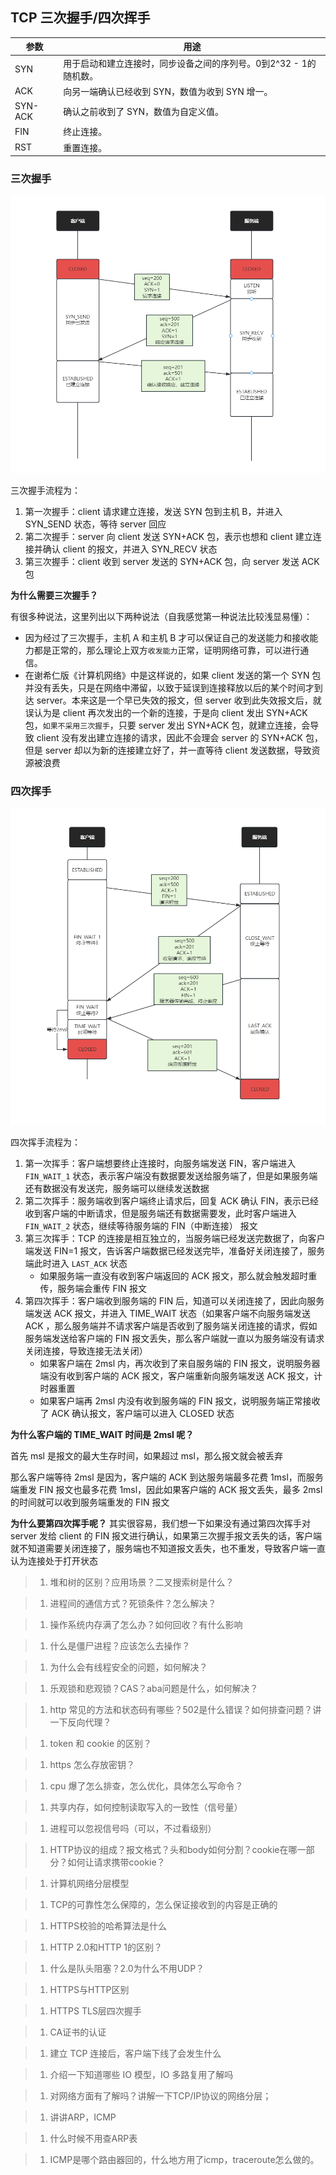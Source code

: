 ## TCP 三次握手/四次挥手

| 参数      | 用途                                    |
| ------- | ------------------------------------- |
| SYN     | 用于启动和建立连接时，同步设备之间的序列号。0到2^32 - 1的随机数。 |
| ACK     | 向另一端确认已经收到 SYN，数值为收到 SYN 增一。          |
| SYN-ACK | 确认之前收到了 SYN，数值为自定义值。                  |
| FIN     | 终止连接。                                 |
| RST     | 重置连接。                                 |

### 三次握手

![1699278670892](imgs/1699278670892.png)

三次握手流程为：

1. 第一次握手：client 请求建立连接，发送 SYN 包到主机 B，并进入 SYN_SEND 状态，等待 server  回应
2. 第二次握手：server 向 client 发送 SYN+ACK 包，表示也想和 client 建立连接并确认 client 的报文，并进入 SYN_RECV 状态
3. 第三次握手：client 收到 server 发送的 SYN+ACK 包，向 server 发送 ACK 包

**为什么需要三次握手？**

有很多种说法，这里列出以下两种说法（自我感觉第一种说法比较浅显易懂）：

- 因为经过了三次握手，主机 A 和主机 B 才可以保证自己的发送能力和接收能力都是正常的，那么理论上双方`收发能力`正常，证明网络可靠，可以进行通信。
- 在谢希仁版《计算机网络》中是这样说的，如果 client 发送的第一个 SYN 包并没有丢失，只是在网络中滞留，以致于延误到连接释放以后的某个时间才到达 server。本来这是一个早已失效的报文，但 server 收到此失效报文后，就误认为是 client 再次发出的一个新的连接，于是向 client 发出 SYN+ACK 包，`如果不采用三次握手`，只要 server 发出 SYN+ACK 包，就建立连接，会导致 client 没有发出建立连接的请求，因此不会理会 server 的 SYN+ACK 包，但是 server 却以为新的连接建立好了，并一直等待 client 发送数据，导致资源被浪费

### 四次挥手

![1699277579371](imgs/1699277579371.png)

四次挥手流程为：

1. 第一次挥手：客户端想要终止连接时，向服务端发送 FIN，客户端进入 `FIN_WAIT_1` 状态，表示客户端没有数据要发送给服务端了，但是如果服务端还有数据没有发送完，服务端可以继续发送数据
2. 第二次挥手：服务端收到客户端终止请求后，回复 ACK 确认 FIN，表示已经收到客户端的中断请求，但是服务端还有数据需要发，此时客户端进入 `FIN_WAIT_2` 状态，继续等待服务端的 FIN（中断连接） 报文
3. 第三次挥手：TCP 的连接是相互独立的，当服务端已经发送完数据了，向客户端发送 FIN=1 报文，告诉客户端数据已经发送完毕，准备好关闭连接了，服务端此时进入 `LAST_ACK` 状态
   - 如果服务端一直没有收到客户端返回的 ACK 报文，那么就会触发超时重传，服务端会重传 FIN 报文
4. 第四次挥手：客户端收到服务端的 FIN 后，知道可以关闭连接了，因此向服务端发送 ACK 报文，并进入 TIME_WAIT 状态（如果客户端不向服务端发送 ACK ，那么服务端并不请求客户端是否收到了服务端关闭连接的请求，假如服务端发送给客户端的 FIN 报文丢失，那么客户端就一直以为服务端没有请求关闭连接，导致连接无法关闭）
   - 如果客户端在 2msl 内，再次收到了来自服务端的 FIN 报文，说明服务器端没有收到客户端的 ACK 报文，客户端重新向服务端发送 ACK 报文，计时器重置
   - 如果客户端再 2msl 内没有收到服务端的 FIN 报文，说明服务端正常接收了 ACK 确认报文，客户端可以进入 CLOSED 状态

**为什么客户端的 TIME_WAIT 时间是 2msl 呢？**

首先 msl 是报文的最大生存时间，如果超过 msl，那么报文就会被丢弃

那么客户端等待 2msl 是因为，客户端的 ACK 到达服务端最多花费 1msl，而服务端重发 FIN 报文也最多花费 1msl，因此如果客户端的 ACK 报文丢失，最多 2msl 的时间就可以收到服务端重发的 FIN 报文

**为什么要第四次挥手呢？**
其实很容易，我们想一下如果没有通过第四次挥手对 server 发给 client 的 FIN 报文进行确认，如果第三次握手报文丢失的话，客户端就不知道需要关闭连接了，服务端也不知道报文丢失，也不重发，导致客户端一直认为连接处于打开状态

> 1. 堆和树的区别？应用场景？二叉搜索树是什么？

> 1. 进程间的通信方式？死锁条件？怎么解决？

> 1. 操作系统内存满了怎么办？如何回收？有什么影响

> 1. 什么是僵尸进程？应该怎么去操作？

> 1. 为什么会有线程安全的问题，如何解决？

> 1. 乐观锁和悲观锁？CAS？aba问题是什么，如何解决？

> 1. http 常见的方法和状态码有哪些？502是什么错误？如何排查问题？讲一下反向代理？

> 1. token 和 cookie 的区别？

> 1. https 怎么存放密钥？



> 1. cpu 爆了怎么排查，怎么优化，具体怎么写命令？





> 1. 共享内存，如何控制读取写入的一致性（信号量）





> 1. 进程可以忽视信号吗（可以，不过看级别）





> 1. HTTP协议的组成？报文格式？头和body如何分割？cookie在哪一部分？如何让请求携带cookie？



> 1. 计算机网络分层模型





> 1. TCP的可靠性怎么保障的，怎么保证接收到的内容是正确的





> 1. HTTPS校验的哈希算法是什么



> 1. HTTP 2.0和HTTP 1的区别？





> 1. 什么是队头阻塞？2.0为什么不用UDP？





> 1. HTTPS与HTTP区别



> 1. HTTPS TLS层四次握手





> 1. CA证书的认证





> 1. 建立 TCP 连接后，客户端下线了会发生什么







> 1. 介绍一下知道哪些 IO 模型，IO 多路复用了解吗







> 1. 对网络方面有了解吗？讲解一下TCP/IP协议的网络分层；







> 1. 讲讲ARP，ICMP







> 1. 什么时候不用查ARP表





> 1. ICMP是哪个路由器回的，什么地方用了icmp，traceroute怎么做的。









